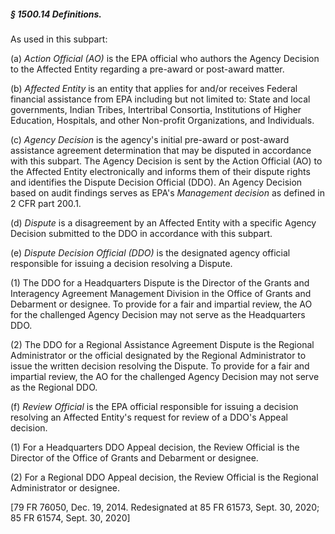 ##### § 1500.14 Definitions. #####

As used in this subpart:

(a) *Action Official (AO)* is the EPA official who authors the Agency Decision to the Affected Entity regarding a pre-award or post-award matter.

(b) *Affected Entity* is an entity that applies for and/or receives Federal financial assistance from EPA including but not limited to: State and local governments, Indian Tribes, Intertribal Consortia, Institutions of Higher Education, Hospitals, and other Non-profit Organizations, and Individuals.

(c) *Agency Decision* is the agency's initial pre-award or post-award assistance agreement determination that may be disputed in accordance with this subpart. The Agency Decision is sent by the Action Official (AO) to the Affected Entity electronically and informs them of their dispute rights and identifies the Dispute Decision Official (DDO). An Agency Decision based on audit findings serves as EPA's *Management decision* as defined in 2 CFR part 200.1.

(d) *Dispute* is a disagreement by an Affected Entity with a specific Agency Decision submitted to the DDO in accordance with this subpart.

(e) *Dispute Decision Official (DDO)* is the designated agency official responsible for issuing a decision resolving a Dispute.

(1) The DDO for a Headquarters Dispute is the Director of the Grants and Interagency Agreement Management Division in the Office of Grants and Debarment or designee. To provide for a fair and impartial review, the AO for the challenged Agency Decision may not serve as the Headquarters DDO.

(2) The DDO for a Regional Assistance Agreement Dispute is the Regional Administrator or the official designated by the Regional Administrator to issue the written decision resolving the Dispute. To provide for a fair and impartial review, the AO for the challenged Agency Decision may not serve as the Regional DDO.

(f) *Review Official* is the EPA official responsible for issuing a decision resolving an Affected Entity's request for review of a DDO's Appeal decision.

(1) For a Headquarters DDO Appeal decision, the Review Official is the Director of the Office of Grants and Debarment or designee.

(2) For a Regional DDO Appeal decision, the Review Official is the Regional Administrator or designee.

[79 FR 76050, Dec. 19, 2014. Redesignated at 85 FR 61573, Sept. 30, 2020; 85 FR 61574, Sept. 30, 2020]